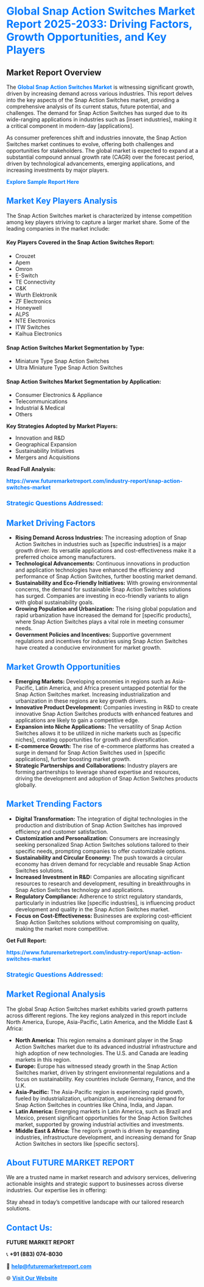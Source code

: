 <h1 style="color: #007BFF;">Global Snap Action Switches Market Report 2025-2033: Driving Factors, Growth Opportunities, and Key Players</h1>

<section id="overview">
<h2>Market Report Overview</h2>
<p>The <a href="https://www.futuremarketreport.com/industry-report/snap-action-switches-market" style="color: #007BFF; text-decoration: none;"><strong>Global Snap Action Switches Market</strong></a> is witnessing significant growth, driven by increasing demand across various industries. This report delves into the key aspects of the Snap Action Switches market, providing a comprehensive analysis of its current status, future potential, and challenges. The demand for Snap Action Switches has surged due to its wide-ranging applications in industries such as [insert industries], making it a critical component in modern-day [applications].</p>
<p>As consumer preferences shift and industries innovate, the Snap Action Switches market continues to evolve, offering both challenges and opportunities for stakeholders. The global market is expected to expand at a substantial compound annual growth rate (CAGR) over the forecast period, driven by technological advancements, emerging applications, and increasing investments by major players.</p>
</section>

<section id="overview">
<p><a href="https://www.futuremarketreport.com/request-sample/reportId=115474" style="color: #007BFF; text-decoration: none;"><strong>Explore Sample Report Here</strong></a></p>
</section>

<section id="key-players">
<h2 style="color: #007BFF;">Market Key Players Analysis</h2>
<p>The Snap Action Switches market is characterized by intense competition among key players striving to capture a larger market share. Some of the leading companies in the market include:</p>
<h4>Key Players Covered in the Snap Action Switches Report:</h4>
<ul><li>Crouzet</li><li>Apem</li><li>Omron</li><li>E-Switch</li><li>TE Connectivity</li><li>C&amp;K</li><li>Wurth Elektronik</li><li>ZF Electronics</li><li>Honeywell</li><li>ALPS</li><li>NTE Electronics</li><li>ITW Switches</li><li>Kaihua Electronics</li></ul>
<h4>Snap Action Switches Market Segmentation by Type:</h4>
<ul><li>Miniature Type Snap Action Switches</li><li>Ultra Miniature Type Snap Action Switches</li></ul>

<h4>Snap Action Switches Market Segmentation by Application:</h4>
<ul><li>Consumer Electronics &amp; Appliance</li><li>Telecommunications</li><li>Industrial &amp; Medical</li><li>Others</li></ul>
<p><strong>Key Strategies Adopted by Market Players:</strong></p>
<ul>
<li>Innovation and R&D</li>
<li>Geographical Expansion</li>
<li>Sustainability Initiatives</li>
<li>Mergers and Acquisitions</li>
</ul>
</section>

<section>
<p><strong>Read Full Analysis: </strong></p><a href="https://www.futuremarketreport.com/industry-report/snap-action-switches-market" style="color: #007BFF; text-decoration: none;"><strong>https://www.futuremarketreport.com/industry-report/snap-action-switches-market</strong></a>
<h3 style="color: #007BFF;">Strategic Questions Addressed:</h3>
</section>

<section id="driving-factors">
<h2 style="color: #007BFF;">Market Driving Factors</h2>
<ul>
<li><strong>Rising Demand Across Industries:</strong> The increasing adoption of Snap Action Switches in industries such as [specific industries] is a major growth driver. Its versatile applications and cost-effectiveness make it a preferred choice among manufacturers.</li>
<li><strong>Technological Advancements:</strong> Continuous innovations in production and application technologies have enhanced the efficiency and performance of Snap Action Switches, further boosting market demand.</li>
<li><strong>Sustainability and Eco-Friendly Initiatives:</strong> With growing environmental concerns, the demand for sustainable Snap Action Switches solutions has surged. Companies are investing in eco-friendly variants to align with global sustainability goals.</li>
<li><strong>Growing Population and Urbanization:</strong> The rising global population and rapid urbanization have increased the demand for [specific products], where Snap Action Switches plays a vital role in meeting consumer needs.</li>
<li><strong>Government Policies and Incentives:</strong> Supportive government regulations and incentives for industries using Snap Action Switches have created a conducive environment for market growth.</li>
</ul>
</section>

<section id="growth-opportunities">
<h2 style="color: #007BFF;">Market Growth Opportunities</h2>
<ul>
<li><strong>Emerging Markets:</strong> Developing economies in regions such as Asia-Pacific, Latin America, and Africa present untapped potential for the Snap Action Switches market. Increasing industrialization and urbanization in these regions are key growth drivers.</li>
<li><strong>Innovative Product Development:</strong> Companies investing in R&D to create innovative Snap Action Switches products with enhanced features and applications are likely to gain a competitive edge.</li>
<li><strong>Expansion into Niche Applications:</strong> The versatility of Snap Action Switches allows it to be utilized in niche markets such as [specific niches], creating opportunities for growth and diversification.</li>
<li><strong>E-commerce Growth:</strong> The rise of e-commerce platforms has created a surge in demand for Snap Action Switches used in [specific applications], further boosting market growth.</li>
<li><strong>Strategic Partnerships and Collaborations:</strong> Industry players are forming partnerships to leverage shared expertise and resources, driving the development and adoption of Snap Action Switches products globally.</li>
</ul>
</section>

<section id="trending-factors">
<h2 style="color: #007BFF;">Market Trending Factors</h2>
<ul>
<li><strong>Digital Transformation:</strong> The integration of digital technologies in the production and distribution of Snap Action Switches has improved efficiency and customer satisfaction.</li>
<li><strong>Customization and Personalization:</strong> Consumers are increasingly seeking personalized Snap Action Switches solutions tailored to their specific needs, prompting companies to offer customizable options.</li>
<li><strong>Sustainability and Circular Economy:</strong> The push towards a circular economy has driven demand for recyclable and reusable Snap Action Switches solutions.</li>
<li><strong>Increased Investment in R&D:</strong> Companies are allocating significant resources to research and development, resulting in breakthroughs in Snap Action Switches technology and applications.</li>
<li><strong>Regulatory Compliance:</strong> Adherence to strict regulatory standards, particularly in industries like [specific industries], is influencing product development and quality in the Snap Action Switches market.</li>
<li><strong>Focus on Cost-Effectiveness:</strong> Businesses are exploring cost-efficient Snap Action Switches solutions without compromising on quality, making the market more competitive.</li>
</ul>
</section>

<section>
<p><strong>Get Full Report: </strong></p><a href="https://www.futuremarketreport.com/industry-report/snap-action-switches-market" style="color: #007BFF; text-decoration: none;"><strong>https://www.futuremarketreport.com/industry-report/snap-action-switches-market</strong></a>
<h3 style="color: #007BFF;">Strategic Questions Addressed:</h3>
</section>


<section id="regional-analysis">
<h2 style="color: #007BFF;">Market Regional Analysis</h2>
<p>The global Snap Action Switches market exhibits varied growth patterns across different regions. The key regions analyzed in this report include North America, Europe, Asia-Pacific, Latin America, and the Middle East & Africa:</p>
<ul>
<li><strong>North America:</strong> This region remains a dominant player in the Snap Action Switches market due to its advanced industrial infrastructure and high adoption of new technologies. The U.S. and Canada are leading markets in this region.</li>
<li><strong>Europe:</strong> Europe has witnessed steady growth in the Snap Action Switches market, driven by stringent environmental regulations and a focus on sustainability. Key countries include Germany, France, and the U.K.</li>
<li><strong>Asia-Pacific:</strong> The Asia-Pacific region is experiencing rapid growth, fueled by industrialization, urbanization, and increasing demand for Snap Action Switches in countries like China, India, and Japan.</li>
<li><strong>Latin America:</strong> Emerging markets in Latin America, such as Brazil and Mexico, present significant opportunities for the Snap Action Switches market, supported by growing industrial activities and investments.</li>
<li><strong>Middle East & Africa:</strong> The region’s growth is driven by expanding industries, infrastructure development, and increasing demand for Snap Action Switches in sectors like [specific sectors].</li>
</ul>
</section>

<footer>
<h2 style="color: #007BFF;">About FUTURE MARKET REPORT</h2>
<p>We are a trusted name in market research and advisory services, delivering actionable insights and strategic support to businesses across diverse industries. Our expertise lies in offering:</p>

<p>Stay ahead in today’s competitive landscape with our tailored research solutions.</p>

<h2 style="color: #007BFF;">Contact Us:</h2>
<p><strong>FUTURE MARKET REPORT</strong></p>
<p>📞 <strong>+91 (883) 074-8030</strong></p>
<p>📧 <strong><a href="mailto:help@futuremarketreport.com" style="color: #007BFF;">help@futuremarketreport.com</a></strong></p>
<p>🌐 <strong><a href="https://www.futuremarketreport.com/" style="color: #007BFF;">Visit Our Website</a></strong></p>
</footer>